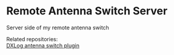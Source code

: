# Remote Antenna Switch Server
Server side of my remote antenna switch

Related repositories: \
[DXLog antenna switch plugin](https://github.com/dkoole/DXLogAntennaSwitch)